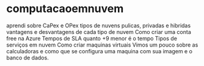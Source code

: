 # computacaoemnuvem
aprendi sobre CaPex e OPex
tipos de nuvens pulicas, privadas e hibridas
vantagens e desvantagens de cada tipo de nuvem
Como criar uma conta free na Azure
Tempos de SLA quanto +9 menor é o tempo 
Tipos de serviços em nuvem
Como criar maquinas virtuais
Vimos um pouco sobre as calculadoras e como que se configura uma maquina com sua imagem e o banco de dados.
